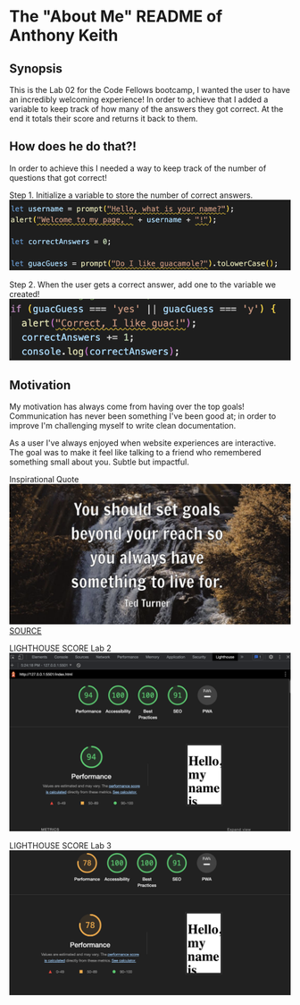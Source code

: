 # The "About Me" README of Anthony Keith

##  Synopsis
This is the Lab 02 for the Code Fellows bootcamp, I wanted the user to have an incredibly welcoming experience! In order to achieve that I added a variable to keep track of how many of the answers they got correct. At the end it totals their score and returns it back to them.

## How does he do that?!
In order to achieve this I needed a way to keep track of the number of questions that got correct!

Step 1. Initialize a variable to store the number of correct answers.
![Picture of initialized variable](img/Initializing%20Variable%20Example.png "Initialize Variable")

Step 2. When the user gets a correct answer, add one to the variable we created! 
![Picture of counter in if statement](img/Counter%20Increase%20Example.png "Counter Example")

## Motivation
My motivation has always come from having over the top goals! Communication has never been something I've been good at; in order to improve I'm challenging myself to write clean documentation. 

As a user I've always enjoyed when website experiences are interactive. The goal was to make it feel like talking to a friend who remembered something small about you. Subtle but impactful. 



Inspirational Quote 
![Inspirational quote in front of forrest](img/Inspirational%20Quote%20Picture.png)
[SOURCE](https://www.brainyquote.com/quotes/ted_turner_384962)

LIGHTHOUSE SCORE Lab 2
![Lighthouse Score](img/Lighthouse%20Score.png "Lighthouse Score")

LIGHTHOUSE SCORE Lab 3
![Lighthouse Score Lab 3](img/Lighthouse-Score-3.png "Lighthouse Score 3")

